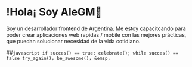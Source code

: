 # !Hola¡ Soy AleGM👋
Soy un desarrollador frontend de Argentina. Me estoy capacitcando para poder crear aplicaciones web rapidas / mobile con las mejores prácticas, que puedan solucionar necesidad de la vida cotidiano.  

##```javascript
if succes() == true:
celebrate();
while succes() == false
try_again();
be_awesome();
&emsp;```

<!--
**alegm-dev/alegm-dev** is a ✨ _special_ ✨ repository because its `README.md` (this file) appears on your GitHub profile.

Here are some ideas to get you started:

- 🔭 I’m currently working on ...
- 🌱 I’m currently learning ...
- 👯 I’m looking to collaborate on ...
- 🤔 I’m looking for help with ...
- 💬 Ask me about ...
- 📫 How to reach me: ...
- 😄 Pronouns: ...
- ⚡ Fun fact: ...
-->
